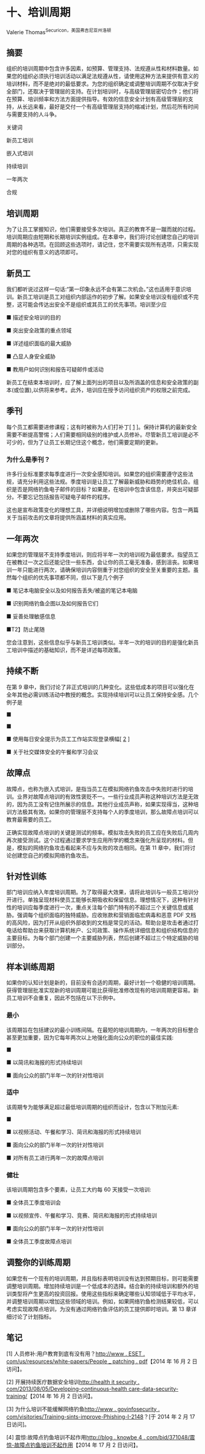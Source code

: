 # 十、培训周期

Valerie Thomas<sup>Securicon，美国弗吉尼亚州洛顿</sup>

## 摘要

组织的培训周期中包含许多因素，如预算、管理支持、法规遵从性和材料数量。如果您的组织必须执行培训活动以满足法规遵从性，请使用这种方法来提供有意义的培训材料，而不是绝对的最低要求。为您的组织确定或调整培训周期不仅取决于安全部门，还取决于管理层的支持。在计划培训时，与高级管理层密切合作；他们将在预算、培训频率和方法方面提供指导。有效的信息安全计划有高级管理层的支持，从长远来看，最好是交付一个有高级管理层支持的缩减计划，然后花所有时间与需要支持的人斗争。

关键词

新员工培训

嵌入式培训

持续培训

一年两次

合规

## 培训周期

为了让员工掌握知识，他们需要接受多次培训。真正的教育不是一蹴而就的过程。培训周期应由短期和长期培训实例组成。在本章中，我们将讨论创建您自己的培训周期的各种选项。在回顾这些选项时，请记住，您不需要实现所有选项，只需实现对您的组织有意义的选项即可。

## 新员工

我们都听说过这样一句话:“第一印象永远不会有第二次机会。”这也适用于意识培训。新员工培训是员工对组织内部运作的初步了解。如果安全培训没有组织或不完整，这可能会传达出安全不是组织或其员工的优先事项。培训至少应

■ 描述安全培训的目的

■ 突出安全政策的重点领域

■ 详述组织面临的最大威胁

■ 凸显人身安全威胁

■ 教用户如何识别和报告可疑邮件或活动

新员工在结束本培训时，应了解上面列出的项目以及所涵盖的信息和安全政策的副本(或位置),以供将来参考。此外，培训应在授予访问组织资产的权限之前完成。

## 季刊

每个员工都需要进修课程；这有时被称为人们打补丁[ [1](#bb0010) ]。保持计算机的最新安全需要不断提高警惕；人们需要相同级别的维护或人员修补。尽管新员工培训是必不可少的，但为了让员工长期记住这个概念，他们需要定期的更新。

### 为什么是季刊？

许多行业标准要求每季度进行一次安全感知培训。如果您的组织需要遵守这些法规，请充分利用这些法规。季度培训是让员工了解最新威胁和趋势的绝佳机会。组织是否是网络钓鱼电子邮件的目标？如果是，在培训中包含该信息，并突出可疑部分。不要忘记包括报告可疑电子邮件的程序。

这也是宣布政策变化的理想工具，并详细说明增加或删除了哪些内容。包含一两篇关于当前攻击的文章将提供所涵盖材料的真实应用。

## 一年两次

如果您的管理层不支持季度培训，则应将半年一次的培训视为最低要求。指望员工在被教过一次之后还能记住一些东西，会让你的员工毫无准备，感到沮丧。如果培训一年只能进行两次，请确保培训内容侧重于对您组织的安全至关重要的主题。虽然每个组织的优先事项都不同，但以下是几个例子

■ 笔记本电脑安全以及如何报告丢失/被盗的笔记本电脑

■ 识别网络钓鱼企图以及如何报告它们

■ 妥善处理敏感信息

■T2】防止尾随

您会注意到，这些信息似乎与新员工培训类似。半年一次的培训的目的是强化新员工培训中描述的基础知识，而不是详述每项政策。

## 持续不断

在第 9 章中，我们讨论了非正式培训的几种变化。这些低成本的项目可以强化在全年其他必需训练活动中教授的概念。实现持续培训可以让员工保持安全感。几个例子是

■

■

■ 使用每日安全提示为员工工作站实现登录横幅[ [2](#bb0015) ]

■ 关于社交媒体安全的午餐和学习会议

## 故障点

故障点，也称为嵌入式培训，是指当员工在模拟网络钓鱼攻击中失败时进行的培训。业界对故障点培训的有效性褒贬不一。一些行业成员声称这种培训方法是无效的，因为员工没有记住所展示的信息。其他行业成员声称，如果实现得当，这种培训方法极其有效。如果你的管理层不支持每个人的季度培训，那么故障点培训可以教育最需要的员工。

正确实现故障点培训的关键是测试的频率。模拟攻击失败的员工应在失败后几周内再次接受测试。这个过程通过要求学生应用所学的概念来强化所呈现的材料。但是，模拟的网络钓鱼攻击看起来不应与失败的攻击相同。在第 11 章中，我们将讨论创建您自己的模拟网络钓鱼攻击。

## 针对性训练

部门培训应纳入年度培训周期。为了取得最大效果，请将此培训与一般员工培训分开进行。单独呈现材料使员工能够长期吸收和保留信息。理想情况下，这种有针对性的培训应每季度进行一次，重点关注每个部门特有的不超过三个关键信息或威胁。强调每个组织面临的独特威胁。应收账款和营销面临宏病毒和恶意 PDF 文档的高风险，因为打开从组织外部收到的文档是常见的活动。帮助台是攻击者通过打电话给帮助台来获取计算机帐户、公司政策、操作系统详细信息和组织结构信息的主要目标。为每个部门创建一个主要威胁列表，然后创建不超过三个特定威胁的培训部分。

## 样本训练周期

如果你的认知计划是新的，目前没有合适的周期，最好计划一个稳健的培训周期。获得管理层批准实现新的培训周期可能比获得批准修改现有的培训周期更容易。新员工培训不会重复，因此不包括在以下示例中。

### 最小

该周期旨在包括建议的最小训练间隔。在最短的培训周期内，一年两次的目标整合甚至更加重要，因为它每年两次以上地强化面向公众的职位的最佳实践:

■

■ 以简讯和海报的形式持续培训

■ 面向公众的部门半年一次的针对性培训

### 适中

该周期专为能够满足超过最低培训周期的组织而设计，包含以下附加元素:

■

■ 以视频活动、午餐和学习、简讯和海报的形式持续培训

■ 面向公众的部门半年一次的针对性培训

■ 对所有员工进行两年一次的故障点培训

### 健壮

该培训周期包含多个要素，让员工大约每 60 天接受一次培训:

■ 全体员工季度培训会

■ 以视频宣传、午餐和学习、竞赛、简讯和海报的形式持续培训

■ 面向公众的部门半年一次的针对性培训

■ 全体员工季度故障点培训

## 调整你的训练周期

如果您有一个现有的培训周期，并且指标表明培训没有达到预期目标，则可能需要调整培训周期。增加持续培训是一个低成本的选择。结合新的持续培训和额外的培训类型将产生更高的投资回报。使用这些指标来确定哪些认知领域低于平均水平，并调整培训周期以增加这些领域的培训。例如，如果网络钓鱼检测结果较低，可以考虑实现故障点培训，为没有通过网络钓鱼评估的员工提供即时培训。第 13 章详细讨论了计划指标。

<footer>

## 笔记

[1] 人员修补:用户教育到底有没有用？[http://www . ESET . com/us/resources/white-papers/People _ patching . pdf](http://www.eset.com/us/resources/white-papers/People_Patching.pdf)【2014 年 16 月 2 日访问】。

[2] 开展持续医疗数据安全培训[http://health it security . com/2013/08/05/Developing-continuous-health care-data-security-training/](http://healthitsecurity.com/2013/08/05/developing-continual-healthcare-data-security-training/)【2014 年 16 月 2 日访问】。

[3] 为什么培训不能缓解网络钓鱼[http://www . govinfosecurity . com/visitories/Training-sints-improve-Phishing-I-2148](http://www.govinfosecurity.com/interviews/training-doesnt-mitigate-phishing-i-2148)？[于 2014 年 2 月 17 日访问]。

[4] 震惊:故障点钓鱼培训不起作用[http://blog . knowbe 4 . com/bid/371048/震惊-故障点钓鱼培训不起作用](http://blog.knowbe4.com/bid/371048/SHOCKER-Point-Of-Failure-Phishing-Training-Does-Not-Work)【2014 年 17 月 2 日访问】。

</footer>

